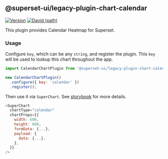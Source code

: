 ## @superset-ui/legacy-plugin-chart-calendar

[![Version](https://img.shields.io/npm/v/@superset-ui/legacy-plugin-chart-calendar.svg?style=flat-square)](https://img.shields.io/npm/v/@superset-ui/legacy-plugin-chart-calendar.svg?style=flat-square)
[![David (path)](https://img.shields.io/david/apache-superset/superset-ui.svg?path=packages%2Fsuperset-ui-legacy-plugin-chart-calendar&style=flat-square)](https://david-dm.org/apache-superset/superset-ui?path=packages/superset-ui-legacy-plugin-chart-calendar)

This plugin provides Calendar Heatmap for Superset.

### Usage

Configure `key`, which can be any `string`, and register the plugin. This `key` will be used to lookup this chart throughout the app.

```js
import CalendarChartPlugin from '@superset-ui/legacy-plugin-chart-calendar';

new CalendarChartPlugin()
  .configure({ key: 'calendar' })
  .register();
```

Then use it via `SuperChart`. See [storybook](https://apache-superset.github.io/superset-ui-legacy/?selectedKind=plugin-chart-calendar) for more details.

```js
<SuperChart
  chartType="calendar"
  chartProps={{
    width: 600,
    height: 600,
    formData: {...},
    payload: {
      data: {...},
    },
  }}
/>
```